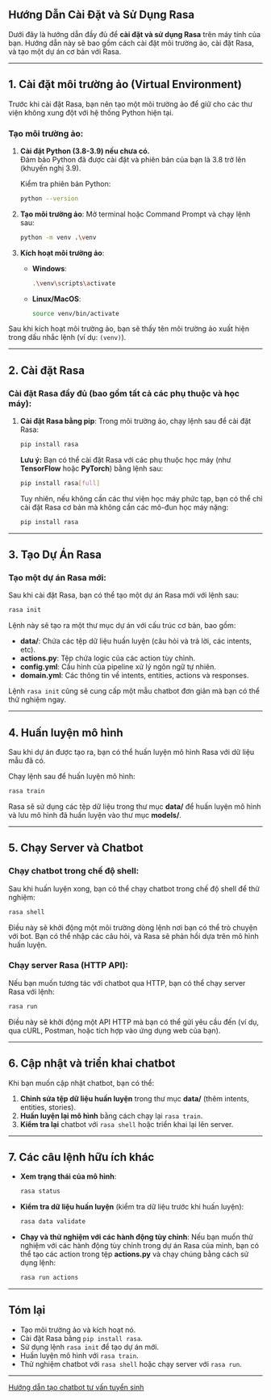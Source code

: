 
## Hướng Dẫn Cài Đặt và Sử Dụng Rasa

Dưới đây là hướng dẫn đầy đủ để **cài đặt và sử dụng Rasa** trên máy tính của bạn. Hướng dẫn này sẽ bao gồm cách cài đặt môi trường ảo, cài đặt Rasa, và tạo một dự án cơ bản với Rasa.

---

## 1. Cài đặt môi trường ảo (Virtual Environment)

Trước khi cài đặt Rasa, bạn nên tạo một môi trường ảo để giữ cho các thư viện không xung đột với hệ thống Python hiện tại.

### Tạo môi trường ảo:
1. **Cài đặt Python (3.8-3.9) nếu chưa có.**  
   Đảm bảo Python đã được cài đặt và phiên bản của bạn là 3.8 trở lên (khuyến nghị 3.9).
   
   Kiểm tra phiên bản Python:
   ```bash
   python --version
   ```

2. **Tạo môi trường ảo**:
   Mở terminal hoặc Command Prompt và chạy lệnh sau:
   ```bash
   python -m venv .\venv
   ```

3. **Kích hoạt môi trường ảo**:
   - **Windows**:
     ```bash
     .\venv\scripts\activate
     ```
   - **Linux/MacOS**:
     ```bash
     source venv/bin/activate
     ```

Sau khi kích hoạt môi trường ảo, bạn sẽ thấy tên môi trường ảo xuất hiện trong dấu nhắc lệnh (ví dụ: `(venv)`).

---

## 2. Cài đặt Rasa

### Cài đặt Rasa đầy đủ (bao gồm tất cả các phụ thuộc và học máy):
1. **Cài đặt Rasa bằng pip**:
   Trong môi trường ảo, chạy lệnh sau để cài đặt Rasa:
   ```bash
   pip install rasa
   ```

   **Lưu ý:** Bạn có thể cài đặt Rasa với các phụ thuộc học máy (như **TensorFlow** hoặc **PyTorch**) bằng lệnh sau:
   ```bash
   pip install rasa[full]
   ```

   Tuy nhiên, nếu không cần các thư viện học máy phức tạp, bạn có thể chỉ cài đặt Rasa cơ bản mà không cần các mô-đun học máy nặng:
   ```bash
   pip install rasa
   ```

---

## 3. Tạo Dự Án Rasa

### Tạo một dự án Rasa mới:
Sau khi cài đặt Rasa, bạn có thể tạo một dự án Rasa mới với lệnh sau:
```bash
rasa init
```

Lệnh này sẽ tạo ra một thư mục dự án với cấu trúc cơ bản, bao gồm:
- **data/**: Chứa các tệp dữ liệu huấn luyện (câu hỏi và trả lời, các intents, etc).
- **actions.py**: Tệp chứa logic của các action tùy chỉnh.
- **config.yml**: Cấu hình của pipeline xử lý ngôn ngữ tự nhiên.
- **domain.yml**: Các thông tin về intents, entities, actions và responses.

Lệnh `rasa init` cũng sẽ cung cấp một mẫu chatbot đơn giản mà bạn có thể thử nghiệm ngay.

---

## 4. Huấn luyện mô hình

Sau khi dự án được tạo ra, bạn có thể huấn luyện mô hình Rasa với dữ liệu mẫu đã có.

Chạy lệnh sau để huấn luyện mô hình:
```bash
rasa train
```

Rasa sẽ sử dụng các tệp dữ liệu trong thư mục **data/** để huấn luyện mô hình và lưu mô hình đã huấn luyện vào thư mục **models/**.

---

## 5. Chạy Server và Chatbot

### Chạy chatbot trong chế độ shell:
Sau khi huấn luyện xong, bạn có thể chạy chatbot trong chế độ shell để thử nghiệm:
```bash
rasa shell
```
Điều này sẽ khởi động một môi trường dòng lệnh nơi bạn có thể trò chuyện với bot. Bạn có thể nhập các câu hỏi, và Rasa sẽ phản hồi dựa trên mô hình huấn luyện.

### Chạy server Rasa (HTTP API):
Nếu bạn muốn tương tác với chatbot qua HTTP, bạn có thể chạy server Rasa với lệnh:
```bash
rasa run
```
Điều này sẽ khởi động một API HTTP mà bạn có thể gửi yêu cầu đến (ví dụ, qua cURL, Postman, hoặc tích hợp vào ứng dụng web của bạn).

---

## 6. Cập nhật và triển khai chatbot

Khi bạn muốn cập nhật chatbot, bạn có thể:

1. **Chỉnh sửa tệp dữ liệu huấn luyện** trong thư mục **data/** (thêm intents, entities, stories).
2. **Huấn luyện lại mô hình** bằng cách chạy lại `rasa train`.
3. **Kiểm tra lại** chatbot với `rasa shell` hoặc triển khai lại lên server.

---

## 7. Các câu lệnh hữu ích khác

- **Xem trạng thái của mô hình**:
   ```bash
   rasa status
   ```
   
- **Kiểm tra dữ liệu huấn luyện** (kiểm tra dữ liệu trước khi huấn luyện):
   ```bash
   rasa data validate
   ```

- **Chạy và thử nghiệm với các hành động tùy chỉnh**:
   Nếu bạn muốn thử nghiệm với các hành động tùy chỉnh trong dự án Rasa của mình, bạn có thể tạo các action trong tệp **actions.py** và chạy chúng bằng cách sử dụng lệnh:
   ```bash
   rasa run actions
   ```

---

## Tóm lại

- Tạo môi trường ảo và kích hoạt nó.
- Cài đặt Rasa bằng `pip install rasa`.
- Sử dụng lệnh `rasa init` để tạo dự án mới.
- Huấn luyện mô hình với `rasa train`.
- Thử nghiệm chatbot với `rasa shell` hoặc chạy server với `rasa run`.

---
[Hướng dẫn tạo chatbot tư vấn tuyển sinh](TrainRasa.md)
